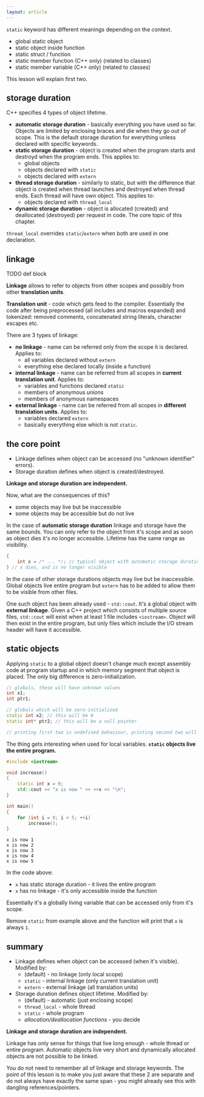 ```yaml
---
layout: article
---
```


<div class="note warning">

`static` keyword has different meanings depending on the context.

- global static object
- static object inside function
- static struct / function
- static member function (C++ only) (related to classes)
- static member variable (C++ only) (related to classes)
</div>

This lesson will explain first two.

## storage duration

C++ specifies 4 types of object lifetime.

- **automatic storage duration** - basically everything you have used so far. Objects are limited by enclosing braces and die when they go out of scope. This is the default storage duration for everything unless declared with specific keywords.
- **static storage duration** - object is created when the program starts and destroyd when the program ends. This applies to:
    - global objects
    - objects declared with `static`
    - objects declared with `extern`
- **thread storage duration** - similarly to static, but with the difference that object is created when thread launches and destroyed when thread ends. Each thread will have own object. This applies to:
    - objects declared with `thread_local`
- **dynamic storage duration** - object is allocated (created) and deallocated (destroyed) per request in code. The core topic of this chapter.

<div class="note info">

`thread_local` overrides `static`/`extern` when both are used in one declaration.
</div>

## linkage

TODO def block

**Linkage** allows to refer to objects from other scopes and possibly from other **translation units**.

**Translation unit** - code which gets feed to the compiler. Essentially the code after being preprocessed (all includes and macros expanded) and tokenized: removed comments, concatenated string literals, character escapes etc.

There are 3 types of linkage:

- **no linkage** - name can be referred only from the scope it is declared. Applies to:
    - all variables declared without `extern`
    - everything else declared locally (inside a function)
- **internal linkage** - name can be referred from all scopes in **current translation unit**. Applies to:
    - variables and functions declared `static`
    - members of anonymous *unions*
    - members of anonymous namespaces
- **external linkage** - name can be referred from all scopes in **different translation units**. Applies to:
    - variables declared `extern`
    - basically everything else which is not `static`.

## the core point

- Linkage defines when object can be accessed (no "unknown identifier" errors).
- Storage duration defines when object is created/destroyed.

**Linkage and storage duration are independent.**

Now, what are the consequences of this?
- some objects may live but be inaccessible
- some objects may be accessible but do not live

In the case of **automatic storage duration** linkage and storage have the same bounds. You can only refer to the object from it's scope and as soon as object dies it's no longer accessible. Lifetime has the same range as visibility.

```c++
{
    int x = /* ... */; // typical object with automatic storage duration
} // x dies, and is no longer visible
```

In the case of other storage durations objects may live but be inaccessible. Global objects live entire program but `extern` has to be added to allow them to be visible from other files.

One such object has been already used - `std::cout`. It's a global object with **external linkage**. Given a C++ project which consists of multiple source files, `std::cout` will exist when at least 1 file includes `<iostream>`. Object will then exist in the entire program, but only files which include the I/O stream header will have it accessible.

## static objects

Applying `static` to a global object doesn't change much except assembly code at program startup and in which memory segment that object is placed. The only big difference is zero-initialization.

```c++
// globals, these will have unknown values
int x1;
int ptr1;

// globals which will be zero-initialized
static int x2; // this will be 0
static int* ptr2; // this will be a null pointer

// printing first two is undefined behaviour, printing second two will yield 0s
```

The thing gets interesting when used for local variables. **`static` objects live the entire program.**

```c++
#include <iostream>

void increase()
{
    static int x = 0;
    std::cout << "x is now " << ++x << "\n";
}

int main()
{
    for (int i = 0; i < 5; ++i)
        increase();
}
```

~~~
x is now 1
x is now 2
x is now 3
x is now 4
x is now 5
~~~

In the code above:
- `x` has static storage duration - it lives the entire program
- `x` has no linkage - it's only accessible inside the function

Essentially it's a globally living variable that can be accessed only from it's scope.

Remove `static` from example above and the function will print that `x` is always `1`.

## summary

- Linkage defines when object can be accessed (when it's visible). Modified by:
    - (default) - no linkage (only local scope)
    - `static` - internal linkage (only current translation unit)
    - `extern` - external linkage (all translation units)
- Storage duration defines object lifetime. Modified by:
    - (default) - automatic (just enclosing scope)
    - `thread_local` - whole thread
    - `static` - whole program
    - *allocation/deallocation functions* - you decide

**Linkage and storage duration are independent.**

Linkage has only sense for things that live long enough - whole thread or entire program. Automatic objects live very short and dynamically allocated objects are not possible to be linked.

You do not need to remember all of linkage and storage keywords. The point of this lesson is to make you just aware that these 2 are separate and do not always have exactly the same span - you might already see this with dangling references/pointers.
